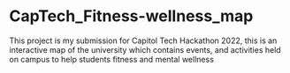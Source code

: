# CapTech_Fitness-wellness_map
This project is my submission for Capitol Tech Hackathon 2022, this is an interactive map of the university which contains events, and activities held on campus to help students fitness and mental wellness
